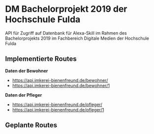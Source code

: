 # DM Bachelorprojekt 2019 der Hochschule Fulda

API für Zugriff auf Datenbank für Alexa-Skill im Rahmen des Bachelorprojekts 2019 im Fachbereich Digitale Medien der Hochschule Fulda 

## Implementierte Routes

**Daten der Bewohner**
* <https://api.imkerei-bienenfreund.de/bewohner/>
* <https://api.imkerei-bienenfreund.de/bewohner/1>

**Daten der Pfleger**
* <https://api.imkerei-bienenfreund.de/pfleger/>
* <https://api.imkerei-bienenfreund.de/pfleger/1>

## Geplante Routes